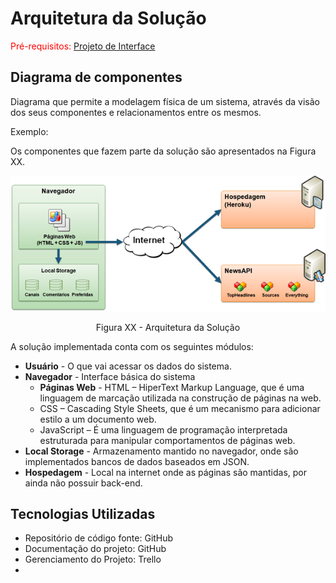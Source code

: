 # Arquitetura da Solução

<span style="color:red">Pré-requisitos: <a href="3-Projeto de Interface.md"> Projeto de Interface</a></span>

## Diagrama de componentes

Diagrama que permite a modelagem física de um sistema, através da visão dos seus componentes e relacionamentos entre os mesmos.

Exemplo: 

Os componentes que fazem parte da solução são apresentados na Figura XX.

![Diagrama de Componentes](img/componentes.png)
<center>Figura XX - Arquitetura da Solução</center>

A solução implementada conta com os seguintes módulos:

- **Usuário** - O que vai acessar os dados do sistema.
- **Navegador** - Interface básica do sistema  
  - **Páginas Web** - HTML – HiperText Markup Language, que é uma linguagem de marcação utilizada na construção de páginas na web.
   - CSS – Cascading Style Sheets, que é um mecanismo para adicionar estilo a um documento web.
   - JavaScript – É uma linguagem de programação interpretada estruturada para manipular comportamentos de páginas web. 
- **Local Storage** - Armazenamento mantido no navegador, onde são implementados bancos de dados baseados em JSON.
- **Hospedagem** - Local na internet onde as páginas são mantidas, por ainda não possuir back-end.

## Tecnologias Utilizadas

- Repositório de código fonte: GitHub
- Documentação do projeto: GitHub
- Gerenciamento do Projeto: Trello
- 
